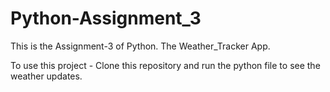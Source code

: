 # Python-Assignment_3
This is the Assignment-3 of Python. The Weather_Tracker App. 

To use this project - Clone this repository and run the python file to see the weather updates.
